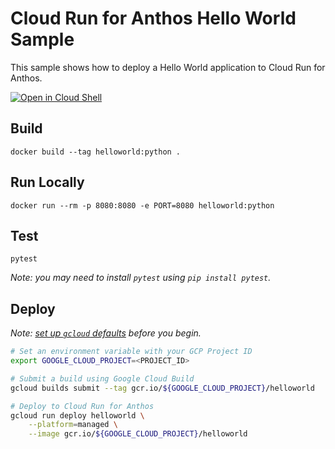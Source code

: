 # Cloud Run for Anthos Hello World Sample

This sample shows how to deploy a Hello World application to Cloud Run for Anthos.

[![Open in Cloud Shell][shell_img]][shell_link]

[shell_img]: http://gstatic.com/cloudssh/images/open-btn.png
[shell_link]: https://console.cloud.google.com/cloudshell/open?git_repo=https://github.com/GoogleCloudPlatform/python-docs-samples&page=editor&open_in_editor=anthos/run/helloworld/README.md

## Build

```
docker build --tag helloworld:python .
```

## Run Locally

```
docker run --rm -p 8080:8080 -e PORT=8080 helloworld:python
```

## Test

```
pytest
```

_Note: you may need to install `pytest` using `pip install pytest`._

## Deploy

_Note: [set up `gcloud` defaults](https://cloud.google.com/anthos/run/docs/setup#configuring_default_settings_for_gcloud) before you begin._

```sh
# Set an environment variable with your GCP Project ID
export GOOGLE_CLOUD_PROJECT=<PROJECT_ID>

# Submit a build using Google Cloud Build
gcloud builds submit --tag gcr.io/${GOOGLE_CLOUD_PROJECT}/helloworld

# Deploy to Cloud Run for Anthos
gcloud run deploy helloworld \
    --platform=managed \
    --image gcr.io/${GOOGLE_CLOUD_PROJECT}/helloworld
```
